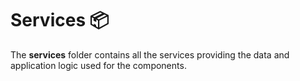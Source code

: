 # Services 📦

The **services** folder contains all the services providing the data and application logic used for the components.